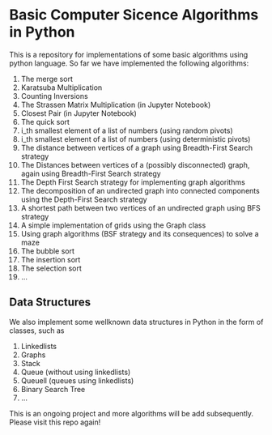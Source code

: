 # Basic Computer Sicence Algorithms in Python
This is a repository for implementations of some basic algorithms using python language.
So far we have implemented the following algorithms:
1. The merge sort
2. Karatsuba Multiplication 
3. Counting Inversions
4. The Strassen Matrix Multiplication (in Jupyter Notebook)
5. Closest Pair (in Jupyter Notebook)
6. The quick sort
7. i_th smallest element of a list of numbers (using random pivots)
8. i_th smallest element of a list of numbers (using deterministic pivots)
9. The distance between vertices of a graph using Breadth-First Search strategy
10. The Distances between vertices of a (possibly disconnected) graph, again using Breadth-First Search strategy
11. The Depth First Search strategy for implementing graph algorithms
12. The decomposition of an undirected graph into connected components using the Depth-First Search strategy
13. A shortest path between two vertices of an undirected graph using BFS strategy
14. A simple implementation of grids using the Graph class 
15. Using graph algorithms (BSF strategy and its consequences) to solve a maze
16. The bubble sort
17. The insertion sort
18. The selection sort
19. ...
## Data Structures
We also implement some wellknown data structures in Python in the form of classes, such as
1. Linkedlists
2. Graphs
3. Stack
4. Queue (without using linkedlists)
5. Queuell  (queues using linkedlists) 
6. Binary Search Tree
7. ...

This is an ongoing project and more algorithms will be add subsequently. Please visit this repo again!
